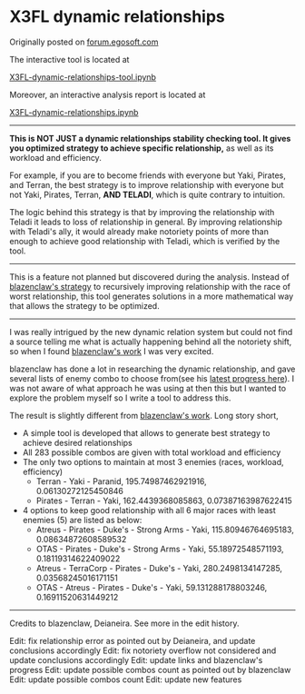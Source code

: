 # X3FL dynamic relationships

Originally posted on [forum.egosoft.com](https://forum.egosoft.com/viewtopic.php?f=199&t=439741&p=5061950#p5061950)

The interactive tool is located at 

[X3FL-dynamic-relationships-tool.ipynb](https://colab.research.google.com/github/mkmark/X3FL-dynamic-relationships/blob/main/X3FL-dynamic-relationships-tool.ipynb)

Moreover, an interactive analysis report is located at

[X3FL-dynamic-relationships.ipynb](https://colab.research.google.com/github/mkmark/X3FL-dynamic-relationships/blob/main/X3FL-dynamic-relationships.ipynb)

---

**This is NOT JUST a dynamic relationships stability checking tool. It gives you optimized strategy to achieve specific relationship,** as well as its workload and efficiency.

For example, if you are to become friends with everyone but Yaki, Pirates, and Terran, the best strategy is to improve relationship with everyone but not Yaki, Pirates, Terran, **AND TELADI**, which is quite contrary to intuition. 

The logic behind this strategy is that by improving the relationship with Teladi it leads to loss of relationship in general. By improving relationship with Teladi's ally, it would already make notoriety points of more than enough to achieve good relationship with Teladi, which is verified by the tool.

---

This is a feature not planned but discovered during the analysis. Instead of [blazenclaw's strategy](https://github.com/dzfischer/X3FL-DRCalculation/tree/master) to recursively improving relationship with the race of worst relationship, this tool generates solutions in a more mathematical way that allows the strategy to be optimized.

---

I was really intrigued by the new dynamic relation system but could not find a source telling me what is actually happening behind all the notoriety shift, so when I found [blazenclaw's work](https://forum.egosoft.com/viewtopic.php?f=199&t=438936=) I was very excited.

blazenclaw has done a lot in researching the dynamic relationship, and gave several lists of enemy combo to choose from(see his [latest progress here](https://steamcommunity.com/sharedfiles/filedetails/?id=2499635590)). I was not aware of what approach he was using at then this but I wanted to explore the problem myself so I write a tool to address this.

The result is slightly different from [blazenclaw's work](https://github.com/dzfischer/X3FL-DRCalculation/tree/master). Long story short,
- A simple tool is developed that allows to generate best strategy to achieve desired relationships
- All 283 possible combos are given with total workload and efficiency
- The only two options to maintain at most 3 enemies (races, workload, efficiency)
    - Terran - Yaki - Paranid, 195.74987462921916, 0.06130272125450846
    - Pirates - Terran - Yaki, 162.4439368085863, 0.07387163987622415
- 4 options to keep good relationship with all 6 major races with least enemies (5) are listed as below:
    - Atreus - Pirates - Duke's - Strong Arms - Yaki, 115.80946764695183, 0.08634872608589532
    - OTAS - Pirates - Duke's - Strong Arms - Yaki, 55.18972548571193, 0.18119314622409022
    - Atreus - TerraCorp - Pirates - Duke's - Yaki, 280.2498134147285, 0.03568245016171151
    - OTAS - Atreus - Pirates - Duke's - Yaki, 59.131288178803246, 0.16911520631449212

---

Credits to blazenclaw, Deianeira. See more in the edit history.

Edit: fix relationship error as pointed out by Deianeira, and update conclusions accordingly
Edit: fix notoriety overflow not considered and update conclusions accordingly
Edit: update links and blazenclaw's progress
Edit: update possible combos count as pointed out by blazenclaw
Edit: update possible combos count
Edit: update new features
